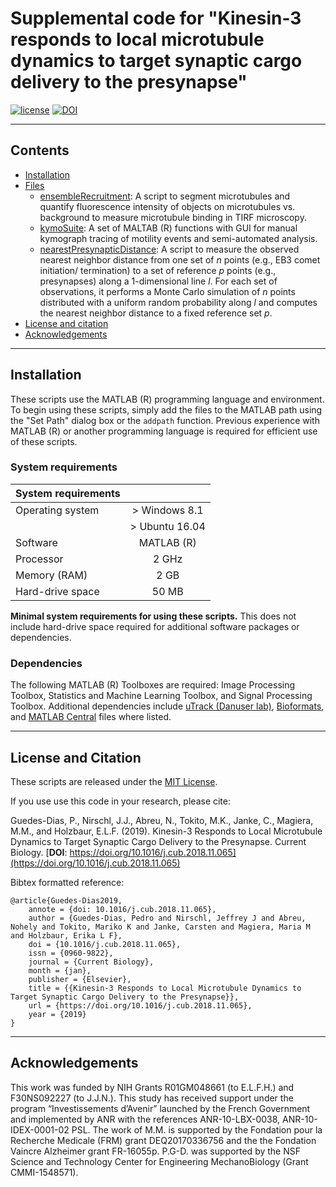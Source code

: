 # Supplemental code for "Kinesin-3 responds to local microtubule dynamics to target synaptic cargo delivery to the presynapse"

[![license](https://img.shields.io/github/license/mashape/apistatus.svg?maxAge=2592000)](TODO--add_url/blob/master/LICENSE) [![DOI](https://zenodo.org/badge/159114438.svg)](https://zenodo.org/badge/latestdoi/159114438)

------------------
## Contents
* [Installation](#installation)
* [Files](#files)
	* [ensembleRecruitment](ensembleRecruitment): A script to segment microtubules and quantify fluorescence intensity of objects on microtubules vs. background to measure microtubule binding in TIRF microscopy.
	* [kymoSuite](kymoSuite): A set of MALTAB (R) functions with GUI for manual kymograph tracing of motility events and semi-automated analysis.
	* [nearestPresynapticDistance](nearestPresynapticDistance): A script to measure the observed nearest neighbor distance from one set of *n* points (e.g., EB3 comet initiation/ termination) to a set of reference *p* points (e.g., presynapses) along a 1-dimensional line *l*. For each set of observations, it performs a Monte Carlo simulation of *n* points distributed with a uniform random probability along *l* and computes the nearest neighbor distance to a fixed reference set *p*.
* [License and citation](#license-and-citation)
* [Acknowledgements](#acknowledgements)

------------------
## Installation
These scripts use the MATLAB (R) programming language and environment. To begin using these scripts, simply add the files to the MATLAB path using the "Set Path" dialog box or the `addpath` function. Previous experience with MATLAB (R) or another programming language is required for efficient use of these scripts.

### System requirements

| System requirements |                   |
| ----------          | :----------:      |
| Operating system    | > Windows 8.1     |
|                     | > Ubuntu 16.04    |
| Software            | MATLAB (R)        |
| Processor           | 2 GHz             |
| Memory (RAM)        | 2 GB              |
| Hard-drive space    | 50 MB             |

**Minimal system requirements for using these scripts.** This does not include hard-drive space required for additional software packages or dependencies.

### Dependencies
The following MATLAB (R) Toolboxes are required: Image Processing Toolbox, Statistics and Machine Learning Toolbox, and Signal Processing Toolbox. Additional dependencies include [uTrack (Danuser lab)](https://www.utsouthwestern.edu/labs/danuser/software/#utrack_anc), [Bioformats](https://docs.openmicroscopy.org/bio-formats/5.9.2/users/matlab/), and [MATLAB Central](https://www.mathworks.com/matlabcentral/) files where listed.


------------------
## License and Citation
These scripts are released under the [MIT License](https://opensource.org/licenses/MIT).

If you use use this code in your research, please cite:

Guedes-Dias, P., Nirschl, J.J., Abreu, N., Tokito, M.K., Janke, C., Magiera, M.M., and Holzbaur, E.L.F. (2019). Kinesin-3 Responds to Local Microtubule Dynamics to Target Synaptic Cargo Delivery to the Presynapse. Current Biology.
[**DOI**: https://doi.org/10.1016/j.cub.2018.11.065](https://doi.org/10.1016/j.cub.2018.11.065)

Bibtex formatted reference:
```text
@article{Guedes-Dias2019,
    annote = {doi: 10.1016/j.cub.2018.11.065},
    author = {Guedes-Dias, Pedro and Nirschl, Jeffrey J and Abreu, Nohely and Tokito, Mariko K and Janke, Carsten and Magiera, Maria M and Holzbaur, Erika L F},
    doi = {10.1016/j.cub.2018.11.065},
    issn = {0960-9822},
    journal = {Current Biology},
    month = {jan},
    publisher = {Elsevier},
    title = {{Kinesin-3 Responds to Local Microtubule Dynamics to Target Synaptic Cargo Delivery to the Presynapse}},
    url = {https://doi.org/10.1016/j.cub.2018.11.065},
    year = {2019}
}
```

------------------
## Acknowledgements
This work was funded by NIH Grants R01GM048661 (to E.L.F.H.) and F30NS092227 (to J.J.N.). This study has received support under the program “Investissements d’Avenir” launched by the French Government and implemented by ANR with the references ANR-10-LBX-0038, ANR-10-IDEX-0001-02 PSL. The work of M.M. is supported by the Fondation pour la Recherche Medicale (FRM) grant DEQ20170336756 and the the Fondation Vaincre Alzheimer grant FR-16055p. P.G-D. was supported by the NSF Science and Technology Center for Engineering MechanoBiology (Grant CMMI-1548571).